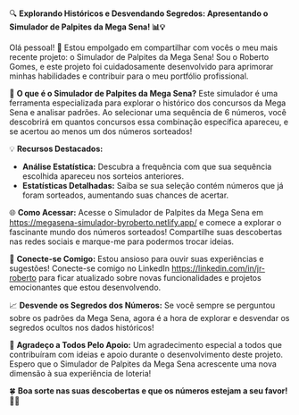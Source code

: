 🔍 **Explorando Históricos e Desvendando Segredos: Apresentando o Simulador de Palpites da Mega Sena! 📊💡**

Olá pessoal! 👋 Estou empolgado em compartilhar com vocês o meu mais recente projeto: o Simulador de Palpites da Mega Sena! Sou o Roberto Gomes, e este projeto foi cuidadosamente desenvolvido para aprimorar minhas habilidades e contribuir para o meu portfólio profissional.

🚀 **O que é o Simulador de Palpites da Mega Sena?**
Este simulador é uma ferramenta especializada para explorar o histórico dos concursos da Mega Sena e analisar padrões. Ao selecionar uma sequência de 6 números, você descobrirá em quantos concursos essa combinação específica apareceu, e se acertou ao menos um dos números sorteados!

💡 **Recursos Destacados:**
- **Análise Estatística:** Descubra a frequência com que sua sequência escolhida apareceu nos sorteios anteriores.
- **Estatísticas Detalhadas:** Saiba se sua seleção contém números que já foram sorteados, aumentando suas chances de acertar.

🌐 **Como Acessar:**
Acesse o Simulador de Palpites da Mega Sena em https://megasena-simulador-byroberto.netlify.app/ e comece a explorar o fascinante mundo dos números sorteados! Compartilhe suas descobertas nas redes sociais e marque-me para podermos trocar ideias.

🔗 **Conecte-se Comigo:**
Estou ansioso para ouvir suas experiências e sugestões! Conecte-se comigo no LinkedIn https://linkedin.com/in/jr-roberto para ficar atualizado sobre novas funcionalidades e projetos emocionantes que estou desenvolvendo.

📈 **Desvende os Segredos dos Números:**
Se você sempre se perguntou sobre os padrões da Mega Sena, agora é a hora de explorar e desvendar os segredos ocultos nos dados históricos!

🙏 **Agradeço a Todos Pelo Apoio:**
Um agradecimento especial a todos que contribuíram com ideias e apoio durante o desenvolvimento deste projeto. Espero que o Simulador de Palpites da Mega Sena acrescente uma nova dimensão à sua experiência de loteria!

🍀 **Boa sorte nas suas descobertas e que os números estejam a seu favor! 💼🎉**
